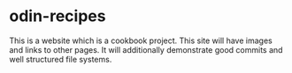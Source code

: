 # odin-recipes
This is a website which is a cookbook project.
This site will have images and links to other pages.
It will additionally demonstrate good commits and well structured file systems.